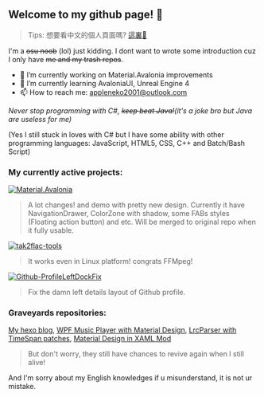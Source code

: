 ## Welcome to my github page! 👋
> Tips: 想要看中文的個人頁面嗎? [這裏👋](README.zh-Hant.md)

I'm a ~~osu noob~~ (lol) just kidding. I dont want to wrote some introduction cuz I only have ~~me and my trash repos~~.

- 🔭 I’m currently working on Material.Avalonia improvements
- 🌱 I’m currently learning AvaloniaUI, Unreal Engine 4
- 📫 How to reach me: appleneko2001@outlook.com

*Never stop programming with C#, ~~keep beat Java!~~(it's a joke bro but Java are useless for me)*

(Yes I still stuck in loves with C# but I have some ability with other programming languages: JavaScript, HTML5, CSS, C++ and Batch/Bash Script)

### My currently active projects:
[![Material.Avalonia](https://img.shields.io/badge/Material.Avalonia--Mod-ff69b4)](https://github.com/appleneko2001/material.avalonia)
> A lot changes! and demo with pretty new design. Currently it have NavigationDrawer, ColorZone with shadow, some FABs styles (Floating action button) and etc. Will be merged to original repo when it fully usable.

[![tak2flac-tools](https://img.shields.io/badge/tak2flac-tools-brightgreen)](https://github.com/appleneko2001/tak2flac)
> It works even in Linux platform! congrats FFMpeg!

[![Github-ProfileLeftDockFix](https://img.shields.io/badge/Github-ProfileLeftDockFix-brightgreen)](https://github.com/appleneko2001/GithubProfileLeftDockFix)
> Fix the damn left details layout of Github profile.

### Graveyards repositories:
[My hexo blog](https://github.com/appleneko2001/appleneko2001.github.io), [WPF Music Player with Material Design](https://github.com/appleneko2001/NekoPlayer-Alpha), 
[LrcParser with TimeSpan patches](https://github.com/appleneko2001/LrcParser), [Material Design in XAML Mod](https://github.com/appleneko2001/MaterialDesignInXaml-Mod)

> But don't worry, they still have chances to revive again when I still alive!

And I'm sorry about my English knowledges if u misunderstand, it is not ur mistake.

<!--
**appleneko2001/appleneko2001** is a ✨ _special_ ✨ repository because its `README.md` (this file) appears on your GitHub profile.

Here are some ideas to get you started:

- 🔭 I’m currently working on ...
- 🌱 I’m currently learning ...
- 👯 I’m looking to collaborate on ...
- 🤔 I’m looking for help with ...
- 💬 Ask me about ...
- 📫 How to reach me: ...
- 😄 Pronouns: ...
- ⚡ Fun fact: ...

I think I can use those things 🤔
-->
